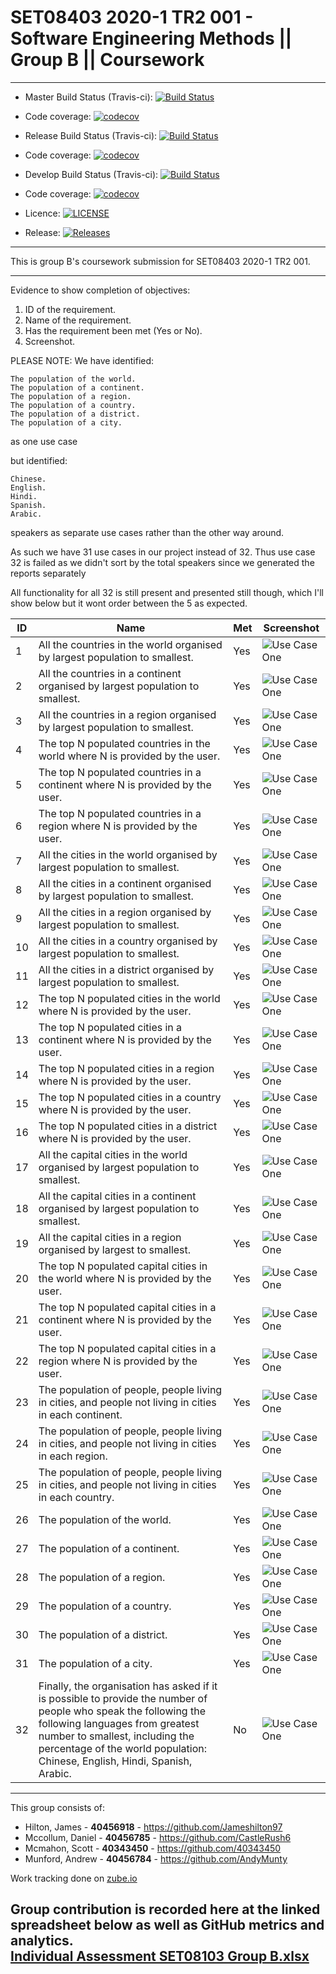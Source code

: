 # SET08403 2020-1 TR2 001 - Software Engineering Methods || Group B || Coursework

---

- Master Build Status (Travis-ci):  [![Build Status](https://www.travis-ci.com/40343450/SEMCourseworkGroupB.svg?branch=master)](https://www.travis-ci.com/40343450/SEMCourseworkGroupB)
- Code coverage:                    [![codecov](https://codecov.io/gh/40343450/SEMCourseworkGroupB/branch/master/graph/badge.svg?token=YF99KBDV1J)](https://codecov.io/gh/40343450/SEMCourseworkGroupB)


- Release Build Status (Travis-ci): [![Build Status](https://www.travis-ci.com/40343450/SEMCourseworkGroupB.svg?branch=release)](https://www.travis-ci.com/40343450/SEMCourseworkGroupB)  
- Code coverage:                    [![codecov](https://codecov.io/gh/40343450/SEMCourseworkGroupB/branch/release/graph/badge.svg?token=YF99KBDV1J)](https://codecov.io/gh/40343450/SEMCourseworkGroupB)


- Develop Build Status (Travis-ci): [![Build Status](https://www.travis-ci.com/40343450/SEMCourseworkGroupB.svg?branch=develop)](https://www.travis-ci.com/40343450/SEMCourseworkGroupB)
- Code coverage:                    [![codecov](https://codecov.io/gh/40343450/SEMCourseworkGroupB/branch/develop/graph/badge.svg?token=YF99KBDV1J)](https://codecov.io/gh/40343450/SEMCourseworkGroupB)


- Licence:                          [![LICENSE](https://img.shields.io/github/license/40343450/SEMCourseworkGroupB.svg?style=flat-square)](https://github.com/40343450/SEMCourseworkGroupB/blob/master/LICENSE)


- Release:                          [![Releases](https://img.shields.io/github/release/40343450/SEMCourseworkGroupB/all.svg?style=flat-square)](https://github.com/40343450/SEMCourseworkGroupB/releases)

---

This is group B's coursework submission for SET08403 2020-1 TR2 001.

---

Evidence to show completion of objectives:

1. ID of the requirement.
2. Name of the requirement.
3. Has the requirement been met (Yes or No).
4. Screenshot.

PLEASE NOTE: We have identified:

    The population of the world.
    The population of a continent.
    The population of a region.
    The population of a country.
    The population of a district.
    The population of a city.

as one use case

but identified:


    Chinese.
    English.
    Hindi.
    Spanish.
    Arabic.

speakers as separate use cases rather than the other way around. 

As such we have 31 use cases in our project instead of 32. 
Thus use case 32 is failed as we didn't sort by the total speakers since we generated 
the reports separately

All functionality for all 32 is still present and presented still though, which I'll show below but it wont order
between the 5 as expected.

| ID    | Name | Met  | Screenshot |
|-------|------|------|------------|
| 1     | All the countries in the world organised by largest population to smallest.   | Yes | ![Use Case One ](static/images/use_case_one.PNG)   |
| 2     | All the countries in a continent organised by largest population to smallest. | Yes | ![Use Case One ](static/images/use_case_two.PNG)   |
| 3     | All the countries in a region organised by largest population to smallest.    | Yes | ![Use Case One ](static/images/use_case_three.PNG)   |
| 4     | The top N populated countries in the world where N is provided by the user.   | Yes | ![Use Case One ](static/images/use_case_four.PNG)   |
| 5     | The top N populated countries in a continent where N is provided by the user. | Yes | ![Use Case One ](static/images/use_case_five.PNG)   |
| 6     | The top N populated countries in a region where N is provided by the user.    | Yes | ![Use Case One ](static/images/use_case_six.PNG)   |
| 7     | All the cities in the world organised by largest population to smallest.      | Yes | ![Use Case One ](static/images/use_case_seven.PNG)   |
| 8     | All the cities in a continent organised by largest population to smallest.    | Yes | ![Use Case One ](static/images/use_case_eight.PNG)   |
| 9     | All the cities in a region organised by largest population to smallest.       | Yes | ![Use Case One ](static/images/use_case_nine.PNG)   |
| 10     | All the cities in a country organised by largest population to smallest.      | Yes | ![Use Case One ](static/images/use_case_ten.PNG)   |
| 11    | All the cities in a district organised by largest population to smallest.     | Yes | ![Use Case One ](static/images/use_case_eleven.PNG)   |
| 12    | The top N populated cities in the world where N is provided by the user.      | Yes | ![Use Case One ](static/images/use_case_twelve.PNG)   |
| 13    | The top N populated cities in a continent where N is provided by the user. | Yes | ![Use Case One ](static/images/use_case_thirteen.PNG)   |
| 14    | The top N populated cities in a region where N is provided by the user. | Yes | ![Use Case One ](static/images/use_case_fourteen.PNG)   |
| 15    | The top N populated cities in a country where N is provided by the user. | Yes | ![Use Case One ](static/images/use_case_fifteen.PNG)   |
| 16    | The top N populated cities in a district where N is provided by the user. | Yes | ![Use Case One ](static/images/use_case_sixteen.PNG)   |
| 17    | All the capital cities in the world organised by largest population to smallest. | Yes | ![Use Case One ](static/images/use_case_seventeen.PNG)   |
| 18    | All the capital cities in a continent organised by largest population to smallest. | Yes | ![Use Case One ](static/images/use_case_eighteen.PNG)   |
| 19    | All the capital cities in a region organised by largest to smallest. | Yes | ![Use Case One ](static/images/use_case_nineteen.PNG)   |
| 20    | The top N populated capital cities in the world where N is provided by the user. | Yes | ![Use Case One ](static/images/use_case_twenty.PNG)   |
| 21    | The top N populated capital cities in a continent where N is provided by the user. | Yes | ![Use Case One ](static/images/use_case_twentyone.PNG)   |
| 22    | The top N populated capital cities in a region where N is provided by the user. | Yes | ![Use Case One ](static/images/use_case_twentytwo.PNG)   |
| 23    | The population of people, people living in cities, and people not living in cities in each continent. | Yes | ![Use Case One ](static/images/use_case_twentythree.PNG)   |
| 24    | The population of people, people living in cities, and people not living in cities in each region. | Yes | ![Use Case One ](static/images/use_case_twentyfour.PNG)   |
| 25    | The population of people, people living in cities, and people not living in cities in each country. | Yes | ![Use Case One ](static/images/use_case_twentyfive.PNG)   |
| 26    | The population of the world. | Yes | ![Use Case One ](static/images/use_case_twentysix.PNG)   |
| 27    | The population of a continent. | Yes | ![Use Case One ](static/images/use_case_twentyseven.PNG)   |
| 28    | The population of a region. | Yes | ![Use Case One ](static/images/use_case_twentyeight.PNG)   |
| 29    | The population of a country. | Yes | ![Use Case One ](static/images/use_case_twentynine.PNG)   |
| 30    | The population of a district. | Yes | ![Use Case One ](static/images/use_case_thirty.PNG)   |
| 31    | The population of a city. | Yes | ![Use Case One ](static/images/use_case_thirtyone.PNG)   |
| 32    | Finally, the organisation has asked if it is possible to provide the number of people who speak the following the following languages from greatest number to smallest, including the percentage of the world population: Chinese, English, Hindi, Spanish, Arabic.| No | ![Use Case One ](static/images/use_case_thirtytwo.PNG)   |
---

This group consists of:
* Hilton, James - <B>40456918</b> - https://github.com/Jameshilton97
* Mccollum, Daniel - <b>40456785</b> - https://github.com/CastleRush6
* Mcmahon, Scott - <b>40343450</b> - https://github.com/40343450
* Munford, Andrew - <b>40456784</b> - https://github.com/AndyMunty

Work tracking done on  [zube.io](https://zube.io/napier-160/semcourseworkgroupb/w/workspace-1/sprints)

Group contribution is recorded here at the linked spreadsheet below as well as GitHub metrics and analytics.\
[Individual Assessment SET08103 Group B.xlsx](https://livenapierac-my.sharepoint.com/:x:/g/personal/40343450_live_napier_ac_uk/ETHVbPeqcMhHiCsw14ChuY8BfhRsbRodyyRdU4XGnFr9UA?e=k3oLJI)
---